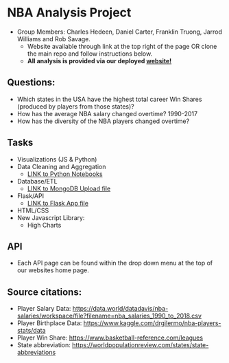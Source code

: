 # NBA Analysis Project
* Group Members: Charles Hedeen, Daniel Carter, Franklin Truong, Jarrod Williams and Rob Savage.
    * Website available through link at the top right of the page OR clone the main repo and follow instructions below.
    * <strong>All analysis is provided via our deployed [website!](https://nba-winshare-analysis.herokuapp.com/)</strong>

## Questions:

* Which states in the USA have the highest total career Win Shares (produced by players from those states)?
* How has the average NBA salary changed overtime? 1990-2017
* How has the diversity of the NBA players changed overtime?

## Tasks

* Visualizations (JS & Python) 
* Data Cleaning and Aggregation 
  * [LINK to Python Notebooks](https://github.com/hedeencharles/NBA_Analytics/tree/main/Code)
* Database/ETL 
  * [LINK to MongoDB Upload file](https://github.com/hedeencharles/NBA_Analytics/blob/main/Code/MongoDB_upload.ipynb)
* Flask/API 
  * [LINK to Flask App file](https://github.com/hedeencharles/NBA_Analytics/tree/main/Flask_app)
* HTML/CSS 
* New Javascript Library:
  * High Charts


## API
* Each API page can be found within the drop down menu at the top of our websites home page.

## Source citations:
* Player Salary Data:
  https://data.world/datadavis/nba-salaries/workspace/file?filename=nba_salaries_1990_to_2018.csv 
* Player Birthplace Data:
  https://www.kaggle.com/drgilermo/nba-players-stats/data 
* Player Win Share:
  https://www.basketball-reference.com/leagues
* State abbreviation: 
  https://worldpopulationreview.com/states/state-abbreviations
